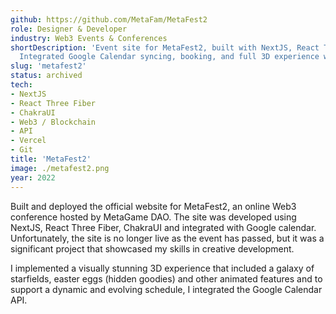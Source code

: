 ```yaml
---
github: https://github.com/MetaFam/MetaFest2
role: Designer & Developer
industry: Web3 Events & Conferences
shortDescription: 'Event site for MetaFest2, built with NextJS, React Three Fiber and ChakraUI.
  Integrated Google Calendar syncing, booking, and full 3D experience with animated features and easter eggs.'
slug: 'metafest2'
status: archived
tech:
- NextJS
- React Three Fiber
- ChakraUI
- Web3 / Blockchain
- API
- Vercel
- Git
title: 'MetaFest2'
image: ./metafest2.png
year: 2022
---
```


Built and deployed the official website for MetaFest2, an online Web3 conference hosted by MetaGame DAO. The site was developed using NextJS, React Three Fiber, ChakraUI and integrated with Google calendar. Unfortunately, the site is no longer live as the event has passed, but it was a significant project that showcased my skills in creative development.

I implemented a visually stunning 3D experience that included a galaxy of starfields, easter eggs (hidden goodies) and other animated features and to support a dynamic and evolving schedule, I integrated the Google Calendar API.
